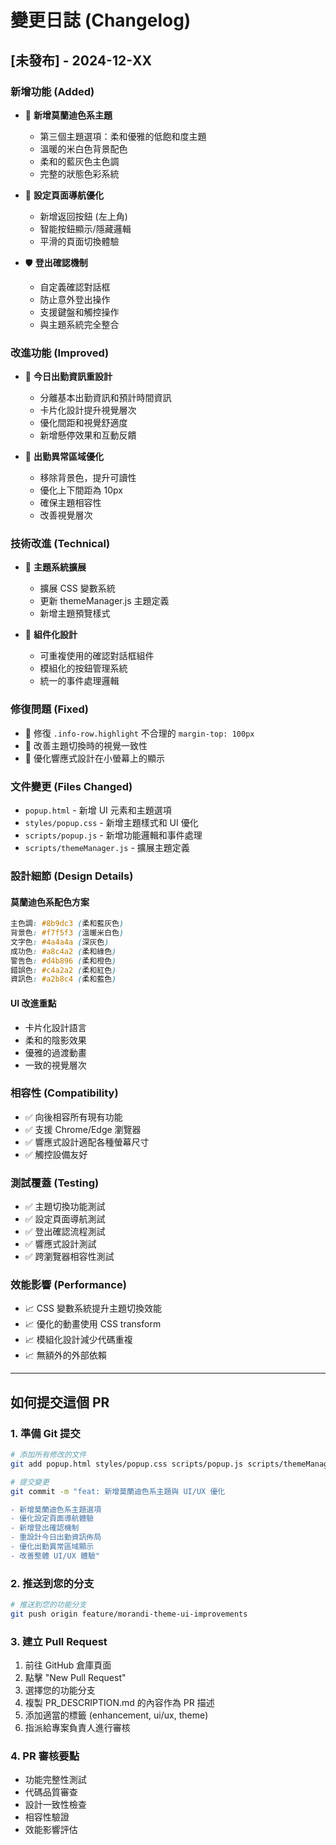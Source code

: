 # 變更日誌 (Changelog)

## [未發布] - 2024-12-XX

### 新增功能 (Added)
- 🎨 **新增莫蘭迪色系主題**
  - 第三個主題選項：柔和優雅的低飽和度主題
  - 溫暖的米白色背景配色
  - 柔和的藍灰色主色調
  - 完整的狀態色彩系統

- 🔄 **設定頁面導航優化**
  - 新增返回按鈕 (左上角)
  - 智能按鈕顯示/隱藏邏輯
  - 平滑的頁面切換體驗

- 🛡️ **登出確認機制**
  - 自定義確認對話框
  - 防止意外登出操作
  - 支援鍵盤和觸控操作
  - 與主題系統完全整合

### 改進功能 (Improved)
- 📱 **今日出勤資訊重設計**
  - 分離基本出勤資訊和預計時間資訊
  - 卡片化設計提升視覺層次
  - 優化間距和視覺舒適度
  - 新增懸停效果和互動反饋

- 🎯 **出勤異常區域優化**
  - 移除背景色，提升可讀性
  - 優化上下間距為 10px
  - 確保主題相容性
  - 改善視覺層次

### 技術改進 (Technical)
- 🔧 **主題系統擴展**
  - 擴展 CSS 變數系統
  - 更新 themeManager.js 主題定義
  - 新增主題預覽樣式

- 🧩 **組件化設計**
  - 可重複使用的確認對話框組件
  - 模組化的按鈕管理系統
  - 統一的事件處理邏輯

### 修復問題 (Fixed)
- 🐛 修復 `.info-row.highlight` 不合理的 `margin-top: 100px`
- 🎨 改善主題切換時的視覺一致性
- 📱 優化響應式設計在小螢幕上的顯示

### 文件變更 (Files Changed)
- `popup.html` - 新增 UI 元素和主題選項
- `styles/popup.css` - 新增主題樣式和 UI 優化
- `scripts/popup.js` - 新增功能邏輯和事件處理
- `scripts/themeManager.js` - 擴展主題定義

### 設計細節 (Design Details)

#### 莫蘭迪色系配色方案
```css
主色調: #8b9dc3 (柔和藍灰色)
背景色: #f7f5f3 (溫暖米白色)
文字色: #4a4a4a (深灰色)
成功色: #a8c4a2 (柔和綠色)
警告色: #d4b896 (柔和橙色)
錯誤色: #c4a2a2 (柔和紅色)
資訊色: #a2b8c4 (柔和藍色)
```

#### UI 改進重點
- 卡片化設計語言
- 柔和的陰影效果
- 優雅的過渡動畫
- 一致的視覺層次

### 相容性 (Compatibility)
- ✅ 向後相容所有現有功能
- ✅ 支援 Chrome/Edge 瀏覽器
- ✅ 響應式設計適配各種螢幕尺寸
- ✅ 觸控設備友好

### 測試覆蓋 (Testing)
- ✅ 主題切換功能測試
- ✅ 設定頁面導航測試
- ✅ 登出確認流程測試
- ✅ 響應式設計測試
- ✅ 跨瀏覽器相容性測試

### 效能影響 (Performance)
- 📈 CSS 變數系統提升主題切換效能
- 📈 優化的動畫使用 CSS transform
- 📈 模組化設計減少代碼重複
- 📈 無額外的外部依賴

---

## 如何提交這個 PR

### 1. 準備 Git 提交
```bash
# 添加所有修改的文件
git add popup.html styles/popup.css scripts/popup.js scripts/themeManager.js

# 提交變更
git commit -m "feat: 新增莫蘭迪色系主題與 UI/UX 優化

- 新增莫蘭迪色系主題選項
- 優化設定頁面導航體驗
- 新增登出確認機制
- 重設計今日出勤資訊佈局
- 優化出勤異常區域顯示
- 改善整體 UI/UX 體驗"
```

### 2. 推送到您的分支
```bash
# 推送到您的功能分支
git push origin feature/morandi-theme-ui-improvements
```

### 3. 建立 Pull Request
1. 前往 GitHub 倉庫頁面
2. 點擊 "New Pull Request"
3. 選擇您的功能分支
4. 複製 PR_DESCRIPTION.md 的內容作為 PR 描述
5. 添加適當的標籤 (enhancement, ui/ux, theme)
6. 指派給專案負責人進行審核

### 4. PR 審核要點
- 功能完整性測試
- 代碼品質審查
- 設計一致性檢查
- 相容性驗證
- 效能影響評估
